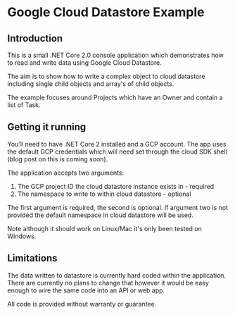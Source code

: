 # Google Cloud Datastore Example

## Introduction

This is a small .NET Core 2.0 console application which demonstrates how to read and write data using Google Cloud Datastore.

The aim is to show how to write a complex object to cloud datastore including single child objects and array's of child objects.

The example focuses around Projects which have an Owner and contain a list of Task.

## Getting it running

You'll need to have .NET Core 2 installed and a GCP account. The app uses the default GCP credentials which will need set through the cloud SDK shell (blog post on this is coming soon). 

The application accepts two arguments:

1. The GCP project ID the cloud datastore instance exists in - required
2. The namespace to write to within cloud datastore - optional

The first argument is required, the second is optional. If argument two is not provided the default namespace in cloud datastore will be used.

Note although it should work on Linux/Mac it's only been tested on Windows.

## Limitations

The data written to datastore is currently hard coded within the application. There are currently no plans to change that however it would be easy enough to wire the same code into an API or web app.

All code is provided without warranty or guarantee.

